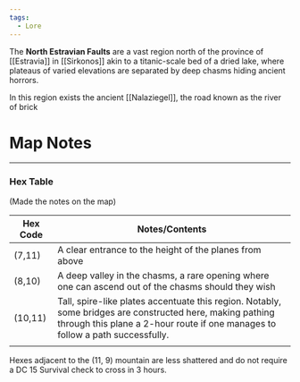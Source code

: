 ```yaml
---
tags:
  - Lore
---
```

The **North Estravian Faults** are a vast region north of the province of [[Estravia]] in [[Sirkonos]] akin to a titanic-scale bed of a dried lake, where plateaus of varied elevations are separated by deep chasms hiding ancient horrors.

In this region exists the ancient [[Nalaziegel]], the road known as the river of brick

# Map Notes
---
### Hex Table
(Made the notes on the map)

| Hex Code | Notes/Contents                                                                                                                                                                             |
| -------- | ------------------------------------------------------------------------------------------------------------------------------------------------------------------------------------------ |
| (7,11)   | A clear entrance to the height of the planes from above                                                                                                                                    |
| (8,10)   | A deep valley in the chasms, a rare opening where one can ascend out of the chasms should they wish                                                                                        |
| (10,11)  | Tall, spire-like plates accentuate this region. Notably, some bridges are constructed here, making pathing through this plane a 2-hour route if one manages to follow a path successfully. |
|          |                                                                                                                                                                                            |


Hexes adjacent to the (11, 9) mountain are less shattered and do not require a DC 15 Survival check to cross in 3 hours.
